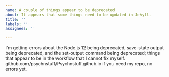 ```yaml
---
name: A couple of things appear to be deprecated
about: It appears that some things need to be updated in Jekyll.
title: ''
labels: ''
assignees: ''

---
```


I'm getting errors about the Node.js 12 being deprecated, save-state output being deprecated, and the set-output command being deprecated; things that appear to be in the workflow that I cannot fix myself. github.com/psychnstuff/Psychnstuff.github.io if you need my repo, no errors yet.
